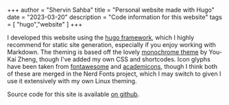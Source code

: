 +++
author = "Shervin Sahba"
title = "Personal website made with Hugo"
date = "2023-03-20"
description = "Code information for this website"
tags = [
    "hugo","website"
]
+++

I developed this website using the [hugo framework](https://gohugo.io/), which I highly recommend for static site generation, especially if you enjoy working with Markdown. The theming is based off the lovely [monochrome theme](go.io/themes/hugo-theme-monochrome/) by You-Kai Zheng, though I've added my own CSS and shortcodes. Icon glyphs have been taken from [fontawesome](https://fontawesome.com/) and [academicons](https://github.com/jpswalsh/academicons), though I think both of these are merged in the Nerd Fonts project, which I may switch to given I use it extensively with my own Linux theming.

Source code for this site is available [on github](https://github.com/shervinsahba/hugo-sherv).